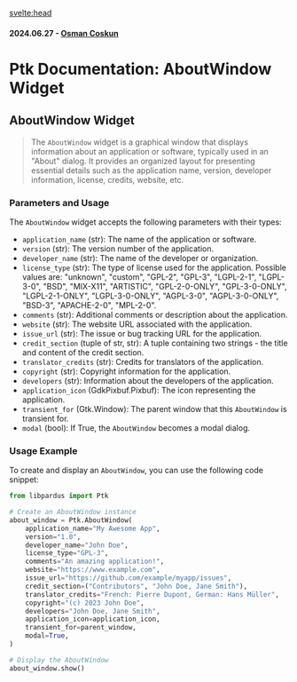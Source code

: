 <svelte:head>

<title>Ptk Documentation: AboutWindow Widget</title>
<meta name="description" content="Learn about the AboutWindow widget in Ptk, a graphical window used for displaying application information like name, version, developer details, license, and more. Explore its parameters and usage examples to integrate it into your GTK+ applications.">
<meta property="og:title" content="Ptk Documentation: AboutWindow Widget">
<meta property="og:description" content="Learn about the AboutWindow widget in Ptk, a graphical window used for displaying application information like name, version, developer details, license, and more. Explore its parameters and usage examples to integrate it into your GTK+ applications.">
<meta property="og:image" content="https://raw.githubusercontent.com/pardus/pardus.github.io/main/src/lib/assets/logo.svg">
<meta property="og:url" content="https://pardus.github.io/wiki/libpardus/aboutWindow">
<meta name="twitter:card" content="summary_large_image">
<meta name="twitter:title" content="Ptk Documentation: AboutWindow Widget">
<meta name="twitter:description" content="Learn about the AboutWindow widget in Ptk, a graphical window used for displaying application information like name, version, developer details, license, and more. Explore its parameters and usage examples to integrate it into your GTK+ applications.">
<meta name="twitter:image" content="https://raw.githubusercontent.com/pardus/pardus.github.io/main/src/lib/assets/logo.svg">
</svelte:head>

#### 2024.06.27 - [Osman Coskun](https://github.com/osmancoskun)

# Ptk Documentation: AboutWindow Widget

## AboutWindow Widget

> The `AboutWindow` widget is a graphical window that displays information about an application or software, typically used in an "About" dialog. It provides an organized layout for presenting essential details such as the application name, version, developer information, license, credits, website, etc.

### Parameters and Usage

The `AboutWindow` widget accepts the following parameters with their types:

- `application_name` (str): The name of the application or software.
- `version` (str): The version number of the application.
- `developer_name` (str): The name of the developer or organization.
- `license_type` (str): The type of license used for the application. Possible values are: "unknown", "custom", "GPL-2", "GPL-3", "LGPL-2-1", "LGPL-3-0", "BSD", "MIX-X11", "ARTISTIC", "GPL-2-0-ONLY", "GPL-3-0-ONLY", "LGPL-2-1-ONLY", "LGPL-3-0-ONLY", "AGPL-3-0", "AGPL-3-0-ONLY", "BSD-3", "APACHE-2-0", "MPL-2-0".
- `comments` (str): Additional comments or description about the application.
- `website` (str): The website URL associated with the application.
- `issue_url` (str): The issue or bug tracking URL for the application.
- `credit_section` (tuple of str, str): A tuple containing two strings - the title and content of the credit section.
- `translator_credits` (str): Credits for translators of the application.
- `copyright` (str): Copyright information for the application.
- `developers` (str): Information about the developers of the application.
- `application_icon` (GdkPixbuf.Pixbuf): The icon representing the application.
- `transient_for` (Gtk.Window): The parent window that this `AboutWindow` is transient for.
- `modal` (bool): If True, the `AboutWindow` becomes a modal dialog.

### Usage Example

To create and display an `AboutWindow`, you can use the following code snippet:

```python
from libpardus import Ptk

# Create an AboutWindow instance
about_window = Ptk.AboutWindow(
    application_name="My Awesome App",
    version="1.0",
    developer_name="John Doe",
    license_type="GPL-3",
    comments="An amazing application!",
    website="https://www.example.com",
    issue_url="https://github.com/example/myapp/issues",
    credit_section=("Contributors", "John Doe, Jane Smith"),
    translator_credits="French: Pierre Dupont, German: Hans Müller",
    copyright="(c) 2023 John Doe",
    developers="John Doe, Jane Smith",
    application_icon=application_icon,
    transient_for=parent_window,
    modal=True,
)

# Display the AboutWindow
about_window.show()
```
